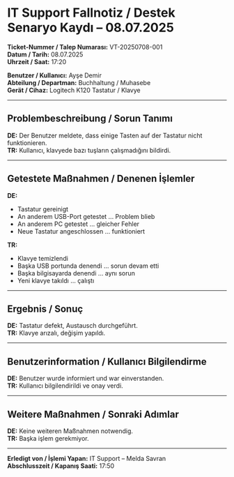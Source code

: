 #  IT Support Fallnotiz / Destek Senaryo Kaydı – 08.07.2025

**Ticket-Nummer / Talep Numarası:** VT-20250708-001  
**Datum / Tarih:** 08.07.2025  
**Uhrzeit / Saat:** 17:20  

**Benutzer / Kullanıcı:** Ayşe Demir  
**Abteilung / Departman:** Buchhaltung / Muhasebe  
**Gerät / Cihaz:** Logitech K120 Tastatur / Klavye  

---

## Problembeschreibung / Sorun Tanımı

**DE:** Der Benutzer meldete, dass einige Tasten auf der Tastatur nicht funktionieren.  
**TR:** Kullanıcı, klavyede bazı tuşların çalışmadığını bildirdi.

---

## Getestete Maßnahmen / Denenen İşlemler

**DE:**  
- Tastatur gereinigt  
- An anderem USB-Port getestet ... Problem blieb  
- An anderem PC getestet ... gleicher Fehler  
- Neue Tastatur angeschlossen ... funktioniert  

**TR:**  
- Klavye temizlendi  
- Başka USB portunda denendi ... sorun devam etti  
- Başka bilgisayarda denendi ... aynı sorun  
- Yeni klavye takıldı ... çalıştı  

---

## Ergebnis / Sonuç

**DE:** Tastatur defekt, Austausch durchgeführt.  
**TR:** Klavye arızalı, değişim yapıldı.

---

## Benutzerinformation / Kullanıcı Bilgilendirme

**DE:** Benutzer wurde informiert und war einverstanden.  
**TR:** Kullanıcı bilgilendirildi ve onay verdi.

---

## Weitere Maßnahmen / Sonraki Adımlar

**DE:** Keine weiteren Maßnahmen notwendig.  
**TR:** Başka işlem gerekmiyor.

---

**Erledigt von / İşlemi Yapan:** IT Support – Melda Savran  
**Abschlusszeit / Kapanış Saati:** 17:50
